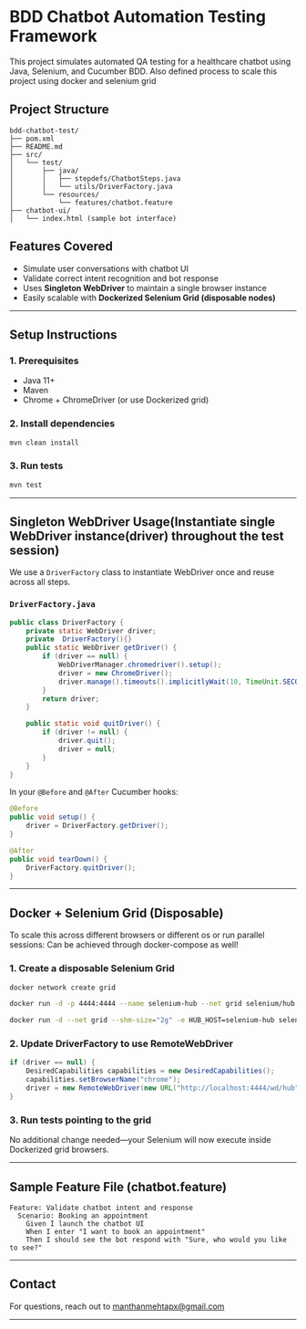 # BDD Chatbot Automation Testing Framework

This project simulates automated QA testing for a healthcare chatbot using Java, Selenium, and Cucumber BDD. Also defined process to scale this project using docker and selenium grid

##  Project Structure

```
bdd-chatbot-test/
├── pom.xml
├── README.md
├── src/
│   └── test/
│       ├── java/
│       │   ├── stepdefs/ChatbotSteps.java
│       │   └── utils/DriverFactory.java
│       └── resources/
│           └── features/chatbot.feature
├── chatbot-ui/
│   └── index.html (sample bot interface)
```

## Features Covered

- Simulate user conversations with chatbot UI
- Validate correct intent recognition and bot response
- Uses **Singleton WebDriver** to maintain a single browser instance
- Easily scalable with **Dockerized Selenium Grid (disposable nodes)**

---

## Setup Instructions

### 1. Prerequisites

- Java 11+
- Maven
- Chrome + ChromeDriver (or use Dockerized grid)

### 2. Install dependencies

```bash
mvn clean install
```

### 3. Run tests

```bash
mvn test
```

---

## Singleton WebDriver Usage(Instantiate single WebDriver instance(driver) throughout the test session)

We use a `DriverFactory` class to instantiate WebDriver once and reuse across all steps.

###  `DriverFactory.java`

```java
public class DriverFactory {
    private static WebDriver driver;
    private  DriverFactory(){}
    public static WebDriver getDriver() {
        if (driver == null) {
            WebDriverManager.chromedriver().setup();
            driver = new ChromeDriver();
            driver.manage().timeouts().implicitlyWait(10, TimeUnit.SECONDS);
        }
        return driver;
    }

    public static void quitDriver() {
        if (driver != null) {
            driver.quit();
            driver = null;
        }
    }
}
```

In your `@Before` and `@After` Cucumber hooks:

```java
@Before
public void setup() {
    driver = DriverFactory.getDriver();
}

@After
public void tearDown() {
    DriverFactory.quitDriver();
}
```

---

## Docker + Selenium Grid (Disposable)

To scale this across different browsers or different os or run parallel sessions:
Can be achieved through docker-compose as well! 

###  1. Create a disposable Selenium Grid

```bash
docker network create grid

docker run -d -p 4444:4444 --name selenium-hub --net grid selenium/hub

docker run -d --net grid --shm-size="2g" -e HUB_HOST=selenium-hub selenium/node-chrome
```

###  2. Update DriverFactory to use RemoteWebDriver

```java
if (driver == null) {
    DesiredCapabilities capabilities = new DesiredCapabilities();
    capabilities.setBrowserName("chrome");
    driver = new RemoteWebDriver(new URL("http://localhost:4444/wd/hub"), capabilities);
}
```

### 3. Run tests pointing to the grid

No additional change needed—your Selenium will now execute inside Dockerized grid browsers.

---

## Sample Feature File (chatbot.feature)

```gherkin
Feature: Validate chatbot intent and response
  Scenario: Booking an appointment
    Given I launch the chatbot UI
    When I enter "I want to book an appointment"
    Then I should see the bot respond with "Sure, who would you like to see?"
```

---

##  Contact

For questions, reach out to manthanmehtapx@gmail.com

---

